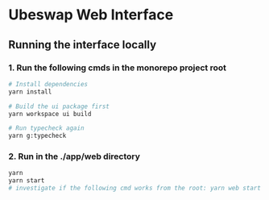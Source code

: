 # Ubeswap Web Interface

## Running the interface locally

### 1. Run the following cmds in the monorepo project root

```bash
# Install dependencies
yarn install

# Build the ui package first
yarn workspace ui build

# Run typecheck again
yarn g:typecheck
```

### 2. Run in the ./app/web directory

```bash
yarn
yarn start
# investigate if the following cmd works from the root: yarn web start
```
